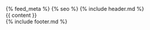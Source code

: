 <!DOCTYPE html>
<html lang="en_US">
<head>
	<meta charset="UTF-8">
	<meta name="viewport" content="width=device-width, initial-scale=1">
	<title>{{ page.title }}</title>
	<link rel="stylesheet" href="/assets/css/screen.css">
	<script src="https://www.google.com/recaptcha/api.js" async defer></script>
	{% feed_meta %}
	{% seo %}
</head>
<body>
	{% include header.md %}
	<main>{{ content }}</main>
	{% include footer.md %}
</body>
<script src="/assets/js/app.js"></script>
</html>
